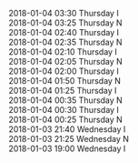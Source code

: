 2018-01-04 03:30 Thursday  I  
2018-01-04 03:25 Thursday  N  
2018-01-04 02:40 Thursday  I  
2018-01-04 02:35 Thursday  N  
2018-01-04 02:10 Thursday  I  
2018-01-04 02:05 Thursday  N  
2018-01-04 02:00 Thursday  I  
2018-01-04 01:50 Thursday  N  
2018-01-04 01:25 Thursday  I  
2018-01-04 00:35 Thursday  N  
2018-01-04 00:30 Thursday  I  
2018-01-04 00:25 Thursday  N  
2018-01-03 21:40 Wednesday  I  
2018-01-03 21:25 Wednesday  N  
2018-01-03 19:00 Wednesday  I  
